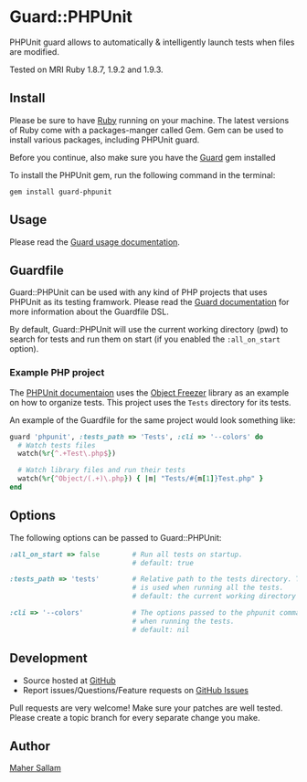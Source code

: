 Guard::PHPUnit
==============

PHPUnit guard allows to automatically & intelligently launch tests when files
are modified.

Tested on MRI Ruby 1.8.7, 1.9.2 and 1.9.3.

Install
-------

Please be sure to have [Ruby][1] running on your machine.
The latest versions of Ruby come with a packages-manger called Gem. Gem can be used to
install various packages, including PHPUnit guard.

Before you continue, also make sure you have the [Guard][2] gem installed

To install the PHPUnit gem, run the following command in the terminal:

    gem install guard-phpunit

Usage
-----

Please read the [Guard usage documentation][3].

Guardfile
---------

Guard::PHPUnit can be used with any kind of PHP projects that uses PHPUnit as
its testing framwork. Please read the [Guard documentation][3] for more information
about the Guardfile DSL.

By default, Guard::PHPUnit will use the current working directory (pwd) to
search for tests and run them on start (if you enabled the `:all_on_start` option).

### Example PHP project

The [PHPUnit documentaion][4] uses the [Object Freezer][5] library as an example on how
to organize tests. This project uses the `Tests` directory for its tests.

An example of the Guardfile for the same project would look
something like:

```ruby
guard 'phpunit', :tests_path => 'Tests', :cli => '--colors' do
  # Watch tests files
  watch(%r{^.+Test\.php$})

  # Watch library files and run their tests
  watch(%r{^Object/(.+)\.php}) { |m| "Tests/#{m[1]}Test.php" }
end
```

Options
-------

The following options can be passed to Guard::PHPUnit:

```ruby
:all_on_start => false        # Run all tests on startup.
                              # default: true

:tests_path => 'tests'        # Relative path to the tests directory. This path
                              # is used when running all the tests.
                              # default: the current working directory (pwd)

:cli => '--colors'            # The options passed to the phpunit command
                              # when running the tests.
                              # default: nil
```

Development
-----------

* Source hosted at [GitHub](https://github.com/Maher4Ever/guard-phpunit)
* Report issues/Questions/Feature requests on [GitHub Issues](https://github.com/Maher4Ever/guard-phpunit/issues)

Pull requests are very welcome! Make sure your patches are well tested. Please create a topic branch for every separate change
you make.

Author
------

[Maher Sallam](https://github.com/Maher4Ever)

[1]:http://ruby-lang.org
[2]:https://github.com/guard/guard
[3]:https://github.com/guard/guard#readme
[4]:http://www.phpunit.de/manual/current/en/
[5]:https://github.com/sebastianbergmann/php-object-freezer/

